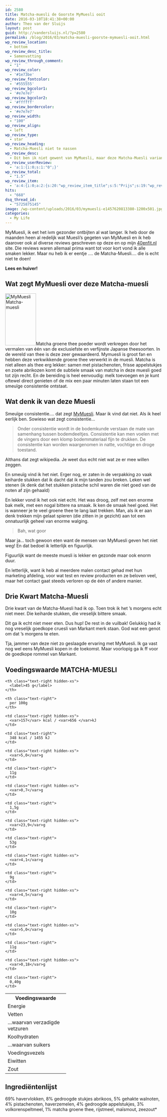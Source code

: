 ```yaml
---
id: 2580
title: Matcha-muesli de Goorste MyMuesli ooit
date: 2016-03-10T18:41:38+00:00
author: Theo van der Sluijs
layout: post
guid: http://vandersluijs.nl/?p=2580
permalink: /blog/2016/03/matcha-muesli-goorste-mymuesli-ooit.html
wp_review_location:
  - bottom
wp_review_desc_title:
  - Samenvatting
wp_review_through_comment:
  - "1"
wp_review_color:
  - '#1e73be'
wp_review_fontcolor:
  - '#555555'
wp_review_bgcolor1:
  - '#e7e7e7'
wp_review_bgcolor2:
  - '#ffffff'
wp_review_bordercolor:
  - '#e7e7e7'
wp_review_width:
  - "100"
wp_review_align:
  - left
wp_review_type:
  - star
wp_review_heading:
  - Matcha-Muesli niet te nassen
wp_review_desc:
  - Dit ben ik niet gewent van MyMuesli, maar deze Matcha-Muesli variant is echt niet te doen. Keiharde stukken en vreselijk bitter! Iedere cent die ik hier aan heb uitgegeven is het echt niet waard! De voedingswaarde is apart te noemen, want groene thee breekt vet af maar er zitten best veel suikers, vetten en koolhydraten in. Dus een nogal tegenstrijdig product.
wp_review_userReview:
  - 'a:1:{i:0;s:1:"0";}'
wp_review_total:
  - "1.5"
wp_review_item:
  - 'a:4:{i:0;a:2:{s:20:"wp_review_item_title";s:5:"Prijs";s:19:"wp_review_item_star";s:1:"1";}i:1;a:2:{s:20:"wp_review_item_title";s:5:"Smaak";s:19:"wp_review_item_star";s:1:"1";}i:2;a:2:{s:20:"wp_review_item_title";s:13:"Ingrediënten";s:19:"wp_review_item_star";s:1:"2";}i:3;a:2:{s:20:"wp_review_item_title";s:14:"Voedingswaarde";s:19:"wp_review_item_star";s:1:"2";}}'
hits:
  - "668"
dsq_thread_id:
  - "5725875145"
image: /wp-content/uploads/2016/03/mymuesli-e1457620813380-1200x501.jpg
categories:
  - My Life
---
```

MyMuesli, ik eet het ivm gezonder ontbijten al wat langer. Ik heb door de maanden heen al redelijk wat Muesli&#8217;s gegeten van MyMuesli en ik heb daarover ook al diverse reviews geschreven op deze en op mijn <a href="http://40enfit.nl" target="_blank">40enfit.nl</a> site. Die reviews waren allemaal prima want tot voor kort vond ik alle smaken lekker. Maar nu heb ik er eentje &#8230;. de Matcha-Muesli&#8230;. die is echt niet te doen!

**Lees en huiver!**<!--more-->

## Wat zegt MyMuesli over deze Matcha-muesli

<img class="alignleft wp-image-2584" title="MyMuesli Matcha-muesli" src="https://vandersluijs.nl/wp-content/uploads/2016/03/matcha-produkt-NL1.png" alt="MyMuesli Matcha-muesli" width="99" height="167" srcset="https://vandersluijs.nl/wp-content/uploads/2016/03/matcha-produkt-NL1.png 381w, https://vandersluijs.nl/wp-content/uploads/2016/03/matcha-produkt-NL1-178x300.png 178w" sizes="(max-width: 99px) 100vw, 99px" />Matcha groene thee poeder wordt verkregen door het vermalen van één van de exclusiefste en verfijnste Japanse theesoorten. In de wereld van thee is deze zeer gewaardeerd. Mymuesli is groot fan en hebben deze verkwikkende groene thee verwerkt in de muesli. Matcha is niet alleen als thee erg lekker: samen met pistachenoten, frisse appelstukjes en zoete abrikozen komt de subtiele smaak van matcha in deze muesli goed tot zijn recht. En de bereiding is heel eenvoudig: melk toevoegen en je kunt oftewel direct genieten of de mix een paar minuten laten staan tot een smeuïge consistentie ontstaat.

## Wat denk ik van deze Muesli

Smeuïge consistentie&#8230;. dat zegt <a href="http://nl.mymuesli.com/" target="_blank">MyMuesli</a>. Maar ik vind dat niet. Als ik heel eerlijk ben. Sowieso wat zegt consistentie&#8230;

> Onder consistentie wordt in de bodemkunde verstaan de mate van samenhang tussen bodemdeeltjes. Consistentie kan men voelen met de vingers door een klomp bodemmateriaal fijn te drukken. De consistentie kan worden waargenomen in natte, vochtige en droge toestand.

Althans dat zegt wikipedia. Je weet dus echt niet wat ze er mee willen zeggen.

En smeuïg vind ik het niet. Erger nog, er zaten in de verpakking zo vaak keiharde stukken dat ik dacht dat ik mijn tanden zou breken. Leken wel stenen (ik denk dat het stukken pistache schil waren die niet goed van de noten af zijn gehaald)

En lekker vond ik het ook niet echt. Het was droog, zelf met een enorme bak melk, met een nogal bittere na smaak. Ik ken de smaak heel goed. Het is wanneer je te veel groene thee te lang laat trekken. Man, als ik er aan denk trekken mijn gelaat spieren (die zitten in je gezicht) aan tot een onnatuurlijk geheel van enorme walging.

> Bah, wat goor

Maar ja&#8230; toch gewoon eten want de mensen van MyMuesli geven het niet weg! En dat bedoel ik letterlijk en figuurlijk.

Figuurlijk want de meeste muesli is lekker en gezonde maar ook enorm duur.

En letterlijk, want ik heb al meerdere malen contact gehad met hun marketing afdeling, voor wat test en review producten en ze beloven veel, maar het contact gaat steeds verloren op de één of andere manier.

## Drie Kwart Matcha-Muesli

Drie kwart van de Matcha-Muesli had ik op. Toen trok ik het &#8217;s morgens echt niet meer. Die keiharde stukken, die vreselijk bittere smaak.

Dit ga ik echt niet meer eten. Dus hup! De rest in de vuilbak! Gelukkig had ik nog vreselijk goedkope cruesli van Markant merk staan. God wat een genot om dat &#8217;s morgens te eten.

Tja, jammer van deze niet zo geslaagde ervaring met MyMuesli. Ik ga vast nog wel eens MyMuesli kopen in de toekomst. Maar voorlopig ga ik ff voor de goedkope rommel van Markant.

## Voedingswaarde MATCHA-MUESLI

<table id="nutrition_12848161" class="table">
  <tr>
    <th>
      Voedingswaarde
    </th>
    
    <th class="text-right hidden-xs">
      <label>45 g</label>
    </th>
    
    <th class="text-right">
      per 100g
    </th>
  </tr>
  
  <tr class="energy" data-value="348">
    <td>
      Energie
    </td>
    
    <td class="text-right hidden-xs">
      <var>157</var> kcal / <var>656 </var>kJ
    </td>
    
    <td class="text-right">
      348 kcal / 1455 kJ
    </td>
  </tr>
  
  <tr data-value="11">
    <td>
      Vetten
    </td>
    
    <td class="text-right hidden-xs">
      <var>5,0</var>g
    </td>
    
    <td class="text-right">
      11g
    </td>
  </tr>
  
  <tr data-value="1.5">
    <td width="180">
      …waarvan verzadigde vetzuren
    </td>
    
    <td class="text-right hidden-xs">
      <var>0,7</var>g
    </td>
    
    <td class="text-right">
      1,5g
    </td>
  </tr>
  
  <tr data-value="53">
    <td>
      Koolhydraten
    </td>
    
    <td class="text-right hidden-xs">
      <var>23,9</var>g
    </td>
    
    <td class="text-right">
      53g
    </td>
  </tr>
  
  <tr data-value="9">
    <td>
      …waarvan suikers
    </td>
    
    <td class="text-right hidden-xs">
      <var>4,1</var>g
    </td>
    
    <td class="text-right">
      9g
    </td>
  </tr>
  
  <tr data-value="10">
    <td>
      Voedingsvezels
    </td>
    
    <td class="text-right hidden-xs">
      <var>4,5</var>g
    </td>
    
    <td class="text-right">
      10g
    </td>
  </tr>
  
  <tr data-value="11">
    <td>
      Eiwitten
    </td>
    
    <td class="text-right hidden-xs">
      <var>5,0</var>g
    </td>
    
    <td class="text-right">
      11g
    </td>
  </tr>
  
  <tr class="sodium" data-value="0.4">
    <td>
      Zout
    </td>
    
    <td class="text-right hidden-xs">
      <var>0,18</var>g
    </td>
    
    <td class="text-right">
      0,40g
    </td>
  </tr>
</table>

## Ingrediëntenlijst

69% havervlokken, 8% gedroogde stukjes abrikoos, 5% gehakte walnoten, 4% pistachenoten, haverzemelen, 4% gedroogde appelstukjes, 3% volkorenspeltmeel, 1% matcha groene thee, rijstmeel, maïsmout, zeezout*

&nbsp;